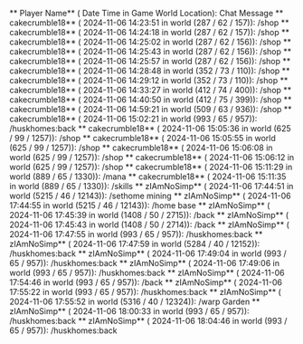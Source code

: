 ** Player Name** ( Date  Time in  Game World Location):  Chat Message
** cakecrumble18** ( 2024-11-06  14:23:51 in  world (287 / 62 / 157)): /shop
** cakecrumble18** ( 2024-11-06  14:24:18 in  world (287 / 62 / 157)): /shop
** cakecrumble18** ( 2024-11-06  14:25:02 in  world (287 / 62 / 156)): /shop
** cakecrumble18** ( 2024-11-06  14:25:43 in  world (287 / 62 / 156)): /shop
** cakecrumble18** ( 2024-11-06  14:25:57 in  world (287 / 62 / 156)): /shop
** cakecrumble18** ( 2024-11-06  14:28:48 in  world (352 / 73 / 110)): /shop
** cakecrumble18** ( 2024-11-06  14:29:12 in  world (352 / 73 / 110)): /shop
** cakecrumble18** ( 2024-11-06  14:33:27 in  world (412 / 74 / 400)): /shop
** cakecrumble18** ( 2024-11-06  14:40:50 in  world (412 / 75 / 399)): /shop
** cakecrumble18** ( 2024-11-06  14:59:21 in  world (509 / 63 / 936)): /shop
** cakecrumble18** ( 2024-11-06  15:02:21 in  world (993 / 65 / 957)): /huskhomes:back
** cakecrumble18** ( 2024-11-06  15:05:36 in  world (625 / 99 / 1257)): /shop
** cakecrumble18** ( 2024-11-06  15:05:55 in  world (625 / 99 / 1257)): /shop
** cakecrumble18** ( 2024-11-06  15:06:08 in  world (625 / 99 / 1257)): /shop
** cakecrumble18** ( 2024-11-06  15:06:12 in  world (625 / 99 / 1257)): /shop
** cakecrumble18** ( 2024-11-06  15:11:29 in  world (889 / 65 / 1330)): /mana
** cakecrumble18** ( 2024-11-06  15:11:35 in  world (889 / 65 / 1330)): /skills
** zIAmNoSimp** ( 2024-11-06  17:44:51 in  world (5215 / 46 / 12143)): /sethome mining
** zIAmNoSimp** ( 2024-11-06  17:44:55 in  world (5215 / 46 / 12143)): /home base
** zIAmNoSimp** ( 2024-11-06  17:45:39 in  world (1408 / 50 / 2715)): /back
** zIAmNoSimp** ( 2024-11-06  17:45:43 in  world (1408 / 50 / 2714)): /back
** zIAmNoSimp** ( 2024-11-06  17:47:55 in  world (993 / 65 / 957)): /huskhomes:back
** zIAmNoSimp** ( 2024-11-06  17:47:59 in  world (5284 / 40 / 12152)): /huskhomes:back
** zIAmNoSimp** ( 2024-11-06  17:49:04 in  world (993 / 65 / 957)): /huskhomes:back
** zIAmNoSimp** ( 2024-11-06  17:49:06 in  world (993 / 65 / 957)): /huskhomes:back
** zIAmNoSimp** ( 2024-11-06  17:54:46 in  world (993 / 65 / 957)): /back
** zIAmNoSimp** ( 2024-11-06  17:55:22 in  world (993 / 65 / 957)): /huskhomes:back
** zIAmNoSimp** ( 2024-11-06  17:55:52 in  world (5316 / 40 / 12324)): /warp Garden
** zIAmNoSimp** ( 2024-11-06  18:00:33 in  world (993 / 65 / 957)): /huskhomes:back
** zIAmNoSimp** ( 2024-11-06  18:04:46 in  world (993 / 65 / 957)): /huskhomes:back
